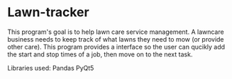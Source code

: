 # Lawn-tracker
This program's goal is to help lawn care service management. A lawncare business needs to keep track of what lawns they need to mow (or provide other care). This program provides a interface so the user can qucikly add the start and stop times of a job, then move on to the next task.

Libraries used:
Pandas
PyQt5
